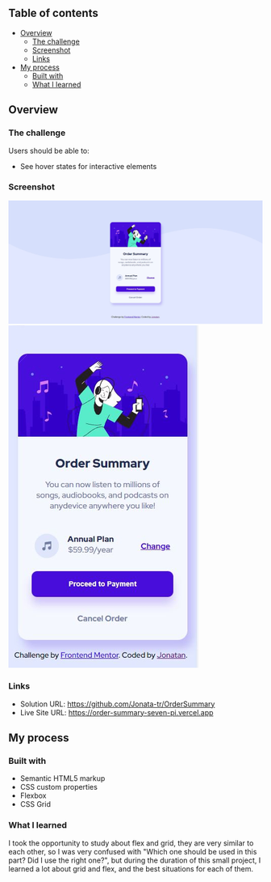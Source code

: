 ## Table of contents

- [Overview](#overview)
  - [The challenge](#the-challenge)
  - [Screenshot](#screenshot)
  - [Links](#links)
- [My process](#my-process)
  - [Built with](#built-with)
  - [What I learned](#what-i-learned)

## Overview

### The challenge

Users should be able to:

- See hover states for interactive elements

### Screenshot

![](./design/Desktop-version.JPG)
![](./design/Mobile-version.JPG)

### Links

- Solution URL: https://github.com/Jonata-tr/OrderSummary
- Live Site URL: https://order-summary-seven-pi.vercel.app

## My process
  
### Built with

- Semantic HTML5 markup
- CSS custom properties
- Flexbox
- CSS Grid

### What I learned

I took the opportunity to study about flex and grid, they are very similar to each other, so I was very confused with "Which one should be used in this part? Did I use the right one?", but during the duration of this small project, I learned a lot about grid and flex, and the best situations for each of them.

